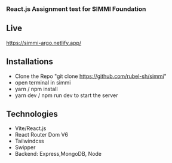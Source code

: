 ### React.js Assignment test for SIMMI Foundation

## Live

https://simmi-argo.netlify.app/

## Installations

- Clone the Repo "git clone https://github.com/rubel-sh/simmi"
- open terminal in simmi
- yarn / npm install
- yarn dev / npm run dev to start the server

## Technologies

- Vite/React.js
- React Router Dom V6
- Tailwindcss
- Swipper
- Backend: Express,MongoDB, Node
